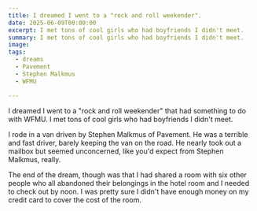 ```yaml
---
title: I dreamed I went to a "rock and roll weekender".
date: 2025-06-09T00:00:00
excerpt: I met tons of cool girls who had boyfriends I didn't meet.
summary: I met tons of cool girls who had boyfriends I didn't meet.
image: 
tags:
  - dreams
  - Pavement
  - Stephen Malkmus
  - WFMU

---
```


I dreamed I went to a "rock and roll weekender" that had something to do with WFMU. I met tons of cool girls who had boyfriends I didn't meet. 

I rode in a van driven by Stephen Malkmus of Pavement. He was a terrible and fast driver, barely keeping the van on the road. He nearly took out a mailbox but seemed unconcerned, like you'd expect from Stephen Malkmus, really.

The end of the dream, though was that I had shared a room with six other people who all abandoned their belongings in the hotel room and I needed to check out by noon. I was pretty sure I didn't have enough money on my credit card to cover the cost of the room.